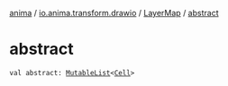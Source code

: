 [anima](../../index.md) / [io.anima.transform.drawio](../index.md) / [LayerMap](index.md) / [abstract](./abstract.md)

# abstract

`val abstract: `[`MutableList`](https://kotlinlang.org/api/latest/jvm/stdlib/kotlin.collections/-mutable-list/index.html)`<`[`Cell`](../-cell/index.md)`>`